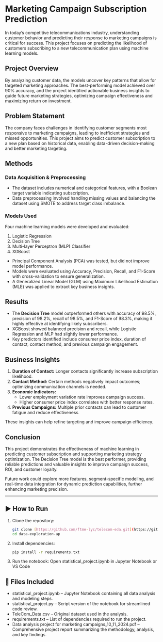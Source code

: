 # Marketing Campaign Subscription Prediction

In today’s competitive telecommunications industry, understanding customer behavior and predicting their response to marketing campaigns is critical for success. This project focuses on predicting the likelihood of customers subscribing to a new telecommunication plan using machine learning models.

## Project Overview

By analyzing customer data, the models uncover key patterns that allow for targeted marketing approaches. The best-performing model achieved over 90% accuracy, and the project identified actionable business insights to guide future marketing strategies, optimizing campaign effectiveness and maximizing return on investment.

## Problem Statement

The company faces challenges in identifying customer segments most responsive to marketing campaigns, leading to inefficient strategies and missed opportunities. This project aims to predict customer subscription to a new plan based on historical data, enabling data-driven decision-making and better marketing targeting.

## Methods

### Data Acquisition & Preprocessing

- The dataset includes numerical and categorical features, with a Boolean target variable indicating subscription.
- Data preprocessing involved handling missing values and balancing the dataset using SMOTE to address target class imbalance.

### Models Used

Four machine learning models were developed and evaluated:

1. Logistic Regression  
2. Decision Tree  
3. Multi-layer Perceptron (MLP) Classifier  
4. XGBoost  

- Principal Component Analysis (PCA) was tested, but did not improve model performance.
- Models were evaluated using Accuracy, Precision, Recall, and F1-Score with cross-validation to ensure generalization.
- A Generalized Linear Model (GLM) using Maximum Likelihood Estimation (MLE) was applied to extract key business insights.

## Results

- The **Decision Tree** model outperformed others with accuracy of 98.5%, precision of 98.2%, recall of 98.5%, and F1-Score of 98.3%, making it highly effective at identifying likely subscribers.
- XGBoost showed balanced precision and recall, while Logistic Regression and MLP had slightly lower performance.
- Key predictors identified include consumer price index, duration of contact, contact method, and previous campaign engagement.

## Business Insights

1. **Duration of Contact:** Longer contacts significantly increase subscription likelihood.  
2. **Contact Method:** Certain methods negatively impact outcomes; optimizing communication channels is needed.  
3. **Economic Indicators:**  
   - Lower employment variation rate improves campaign success.  
   - Higher consumer price index correlates with better response rates.  
4. **Previous Campaigns:** Multiple prior contacts can lead to customer fatigue and reduce effectiveness.

These insights can help refine targeting and improve campaign efficiency.

## Conclusion

This project demonstrates the effectiveness of machine learning in predicting customer subscription and supporting marketing strategy optimization. The Decision Tree model is the best performer, providing reliable predictions and valuable insights to improve campaign success, ROI, and customer loyalty.

Future work could explore more features, segment-specific modeling, and real-time data integration for dynamic prediction capabilities, further enhancing marketing precision.

---

## ▶️ How to Run

1. Clone the repository:
   ```bash
   git clone [https://github.com/ftme-lyc/telecom-eda.git](https://github.com/ftme-lyc/data-exploration-app.git)
   cd data-exploration-ap
2. Install dependencies:
   ```bash
   pip install -r requirements.txt
3. Run the notebook:
   Open statistical_project.ipynb in Jupyter Notebook or VS Code

## 📁 Files Included

- statistical_project.ipynb – Jupyter Notebook containing all data analysis and modeling steps.
- statistical_project.py – Script version of the notebook for streamlined code review.
- TeleCom_Data.csv – Original dataset used in the analysis.
- requirements.txt – List of dependencies required to run the project.
- Data analysis project for marketing campaigns_10_11_2024.pdf – Comprehensive project report summarizing the methodology, analysis, and key findings.
